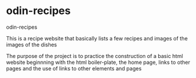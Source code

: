 # odin-recipes
odin-recipes

This is a recipe website that basically lists a few recipes and images of the images of the dishes

The purpose of the project is to practice the construction of a basic html website beginnning with the html boiler-plate, the home page, links to other pages and the use of links to other elements and pages
